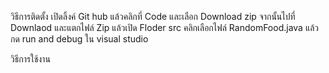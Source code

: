 วิธีการติดตั้ง เปิดลิ้งค์ Git hub แล้วคลิกที่  Code และเลือก Download zip จากนั้นไปที่ Downlaod และแตกไฟล์ Zip แล้วเปิด Floder src คลิกเลือกไฟล์ RandomFood.java แล้วกด run and debug ใน visual studio

วิธีการใช้งาน 

